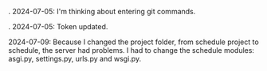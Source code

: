 <p>. 2024-07-05: I'm thinking about entering git commands.</p>
<p>. 2024-07-05: Token updated.</p>
<p>2024-07-09: Because I changed the project folder, from schedule project to schedule, the server had problems. I had to change the schedule modules: asgi.py, settings.py, urls.py and wsgi.py.</p>